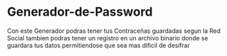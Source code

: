 # Generador-de-Password
Con este Generador podras tener tus Contraceñas guardadas segun la Red Social tambien podras tener un registro en un archivo binario donde se guardara tus datos permitiendose que sea mas dificil de desifrar
